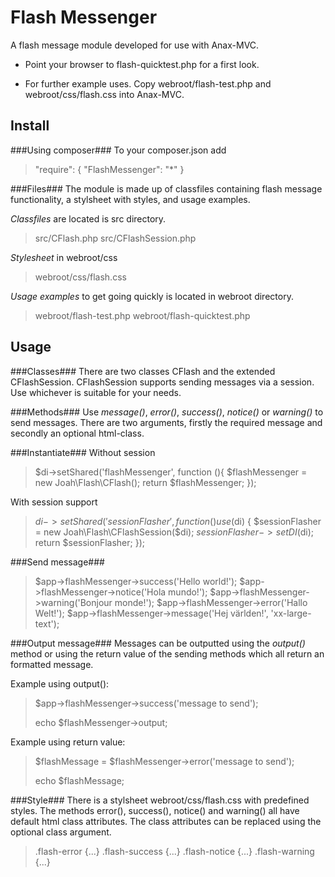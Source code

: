 Flash Messenger
==============

A flash message module developed for use with Anax-MVC.

* Point your browser to flash-quicktest.php for a first look.

* For further example uses. Copy webroot/flash-test.php and webroot/css/flash.css into Anax-MVC.


Install
-------

###Using composer###
To your composer.json add
>
>    "require": {
>        "FlashMessenger": "*"
>    }
>

###Files###
The module is made up of classfiles containing flash message functionality, a stylsheet with styles,
and usage examples. 

*Classfiles* are located is src directory.
>src/CFlash.php
>src/CFlashSession.php

*Stylesheet* in webroot/css
>webroot/css/flash.css

*Usage examples* to get going quickly is located in webroot directory.
>webroot/flash-test.php
>webroot/flash-quicktest.php

Usage
-----
###Classes###
There are two classes CFlash and the extended CFlashSession. CFlashSession supports 
sending messages via a session. Use whichever is suitable for your needs.

###Methods###
Use *message()*, *error()*, *success()*, *notice()* or *warning()* to send messages. There are two arguments,
firstly the required message and secondly an optional html-class. 

###Instantiate###
Without session
>$di->setShared('flashMessenger', function (){
>    $flashMessenger = new Joah\Flash\CFlash();
>    return $flashMessenger;
>});
>

With session support
>
>$di->setShared('sessionFlasher', function () use ($di) {
>    $sessionFlasher = new Joah\Flash\CFlashSession($di);
>    $sessionFlasher->setDI($di);
>    return $sessionFlasher;
>});

###Send message###
>$app->flashMessenger->success('Hello world!');
>$app->flashMessenger->notice('Hola mundo!');
>$app->flashMessenger->warning('Bonjour monde!');
>$app->flashMessenger->error('Hallo Welt!');
>$app->flashMessenger->message('Hej världen!', 'xx-large-text');

###Output message###
Messages can be outputted using the *output()* method or using the return value 
of the sending methods which all return an formatted message. 

Example using output():
>
>$app->flashMessenger->success('message to send');
>
>echo $flashMessenger->output;
>

Example using return value:
>
>$flashMessage = $flashMessenger->error('message to send');
>
>echo $flashMessage;
>

###Style###
There is a stylsheet webroot/css/flash.css with predefined styles. The methods 
error(), success(), notice() and warning() all have default html class attributes. 
The class attributes can be replaced using the optional class argument.

> .flash-error {...}
> .flash-success {...}
> .flash-notice {...}
> .flash-warning {...}

